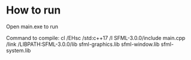 # How to run

Open main.exe to run

Command to compile: cl /EHsc /std:c++17 /I SFML-3.0.0/include main.cpp /link /LIBPATH:SFML-3.0.0/lib sfml-graphics.lib sfml-window.lib sfml-system.lib
